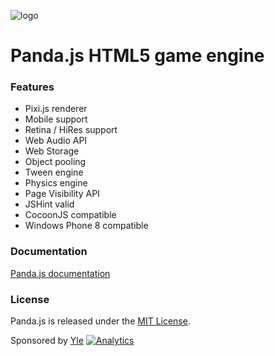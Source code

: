 ![logo](https://raw.github.com/ekelokorpi/panda.js/master/media/pandajs.gif)

Panda.js HTML5 game engine
==========================

### Features

- Pixi.js renderer
- Mobile support
- Retina / HiRes support
- Web Audio API
- Web Storage
- Object pooling
- Tween engine
- Physics engine
- Page Visibility API
- JSHint valid
- CocoonJS compatible
- Windows Phone 8 compatible

### Documentation

[Panda.js documentation](http://ekelokorpi.github.io/panda.js/docs/)

### License

Panda.js is released under the [MIT License](http://opensource.org/licenses/MIT).

Sponsored by [Yle](http://en.wikipedia.org/wiki/Yle)
[![Analytics](https://ga-beacon.appspot.com/UA-42024756-3/panda.js/index?pixel)](https://github.com/igrigorik/ga-beacon)
